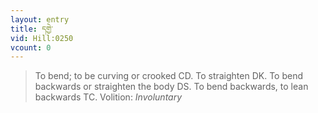 ```yaml
---
layout: entry
title: དགྱེ་
vid: Hill:0250
vcount: 0
---
```

> To bend; to be curving or crooked CD\. To straighten DK\. To bend backwards or straighten the body DS\. To bend backwards, to lean backwards TC\.
> Volition: _Involuntary_


